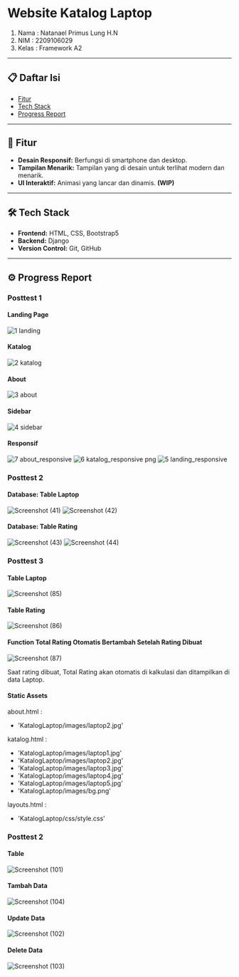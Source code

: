 # Website Katalog Laptop

 1. Nama   : Natanael Primus Lung H.N
 2. NIM    : 2209106029
 3. Kelas  : Framework A2

---

## 📋 Daftar Isi

- [Fitur](#fitur)
- [Tech Stack](#tech-stack)
- [Progress Report](#progress-report)

---

## 🚀 Fitur

- **Desain Responsif:** Berfungsi di smartphone dan desktop.
- **Tampilan Menarik:** Tampilan yang di desain untuk terlihat modern dan menarik.
- **UI Interaktif:** Animasi yang lancar dan dinamis. **(WIP)**

---

## 🛠️ Tech Stack

- **Frontend:** HTML, CSS, Bootstrap5
- **Backend:** Django
- **Version Control:** Git, GitHub

---

## ⚙️ Progress Report

### Posttest 1

#### Landing Page
![1 landing](https://github.com/user-attachments/assets/b9a939bf-c170-4bfe-bb0b-c5e183f398a4)

#### Katalog
![2 katalog](https://github.com/user-attachments/assets/23a43393-0a4e-43e6-8e0b-738d19afc318)

#### About
![3 about](https://github.com/user-attachments/assets/b4947c94-3d71-48f9-990d-f1a67435fd11)

#### Sidebar
![4 sidebar](https://github.com/user-attachments/assets/513f5798-373c-4d9b-85a5-f2e1861023fb)

#### Responsif
![7 about_responsive](https://github.com/user-attachments/assets/225f6f70-a833-4f0a-9ea9-6a9de2f508ea)
![6 katalog_responsive png](https://github.com/user-attachments/assets/61070604-c340-4fcd-823c-b4c91dcac8bd)
![5 landing_responsive](https://github.com/user-attachments/assets/bba274b2-5fdb-4e22-8614-c3247762f133)

### Posttest 2

#### Database: Table Laptop

![Screenshot (41)](https://github.com/user-attachments/assets/fab0ebca-29b0-4618-9072-2c2d847b5934)
![Screenshot (42)](https://github.com/user-attachments/assets/d9ba8e7d-95f4-4103-a072-afba8bb9e8a8)

#### Database: Table Rating

![Screenshot (43)](https://github.com/user-attachments/assets/7c2cc6b2-88d7-451f-8e1e-ffa498d7a74c)
![Screenshot (44)](https://github.com/user-attachments/assets/3b868ef1-83f8-4e23-bdea-8c9e9e8c7b19)

### Posttest 3

#### Table Laptop

![Screenshot (85)](https://github.com/user-attachments/assets/5cdcfa8a-806c-4cc4-8523-635bb7792146)

#### Table Rating

![Screenshot (86)](https://github.com/user-attachments/assets/a3f6e97b-015d-4e21-b878-cb4e4ff90ca9)

#### Function Total Rating Otomatis Bertambah Setelah Rating Dibuat

![Screenshot (87)](https://github.com/user-attachments/assets/1746d1e3-1792-46da-a700-f205cc63e804)

Saat rating dibuat, Total Rating akan otomatis di kalkulasi dan ditampilkan di data Laptop.

#### Static Assets

about.html :
- 'KatalogLaptop/images/laptop2.jpg'

katalog.html :
- 'KatalogLaptop/images/laptop1.jpg'
- 'KatalogLaptop/images/laptop2.jpg'
- 'KatalogLaptop/images/laptop3.jpg'
- 'KatalogLaptop/images/laptop4.jpg'
- 'KatalogLaptop/images/laptop5.jpg'
- 'KatalogLaptop/images/bg.png'

layouts.html :
- 'KatalogLaptop/css/style.css'
    
### Posttest 2

#### Table

![Screenshot (101)](https://github.com/user-attachments/assets/bd86d0da-0c01-4149-a397-52ecd7be2807)

#### Tambah Data

![Screenshot (104)](https://github.com/user-attachments/assets/2d5aab78-0067-46dd-b0d7-7acab30be682)

#### Update Data

![Screenshot (102)](https://github.com/user-attachments/assets/6ad9fd7f-4286-4fa0-a00c-d4cfa0aaeb2e)

#### Delete Data

![Screenshot (103)](https://github.com/user-attachments/assets/6d721862-768d-4bc5-930d-47be553862c3)
